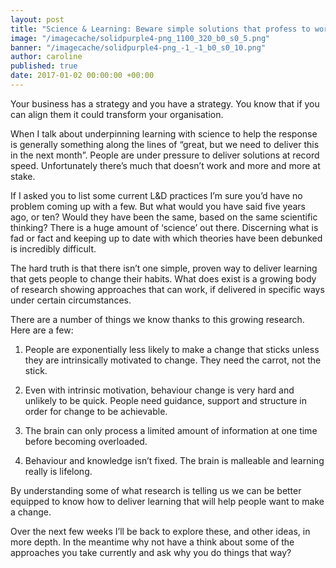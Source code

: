 ```yaml
---
layout: post
title: "Science & Learning: Beware simple solutions that profess to work for all"
image: "/imagecache/solidpurple4-png_1100_320_b0_s0_5.png"
banner: "/imagecache/solidpurple4-png_-1_-1_b0_s0_10.png"
author: caroline
published: true
date: 2017-01-02 00:00:00 +00:00
---
```

Your business has a strategy and you have a strategy. You know that if you can align them it could transform your organisation.

When I talk about underpinning learning with science to help the response is generally something along the lines of “great, but we need to deliver this in the next month”. People are under pressure to deliver solutions at record speed. Unfortunately there’s much that doesn’t work and more and more at stake.

If I asked you to list some current L&D practices I’m sure you’d have no problem coming up with a few. But what would you have said five years ago, or ten? Would they have been the same, based on the same scientific thinking? There is a huge amount of ‘science’ out there. Discerning what is fad or fact and keeping up to date with which theories have been debunked is incredibly difficult.

The hard truth is that there isn’t one simple, proven way to deliver learning that gets people to change their habits. What does exist is a growing body of research showing approaches that can work, if delivered in specific ways under certain circumstances.

There are a number of things we know thanks to this growing research. Here are a few:

1. People are exponentially less likely to make a change that sticks unless they are intrinsically motivated to change. They need the carrot, not the stick.

2. Even with intrinsic motivation, behaviour change is very hard and unlikely to be quick. People need guidance, support and structure in order for change to be achievable.

3. The brain can only process a limited amount of information at one time before becoming overloaded.

4. Behaviour and knowledge isn’t fixed. The brain is malleable and learning really is lifelong.

By understanding some of what research is telling us we can be better equipped to know how to deliver learning that will help people want to make a change.

Over the next few weeks I’ll be back to explore these, and other ideas, in more depth. In the meantime why not have a think about some of the approaches you take currently and ask why you do things that way?
